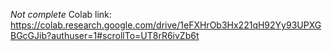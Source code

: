 *Not complete*
Colab link: https://colab.research.google.com/drive/1eFXHrOb3Hx221qH92Yy93UPXGBGcGJib?authuser=1#scrollTo=UT8rR6ivZb6t
